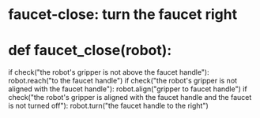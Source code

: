 # faucet-close: turn the faucet right
# def faucet_close(robot):
if check("the robot's gripper is not above the faucet handle"):
    robot.reach("to the faucet handle")
if check("the robot's gripper is not aligned with the faucet handle"):
    robot.align("gripper to faucet handle")
if check("the robot's gripper is aligned with the faucet handle and the faucet is not turned off"):
    robot.turn("the faucet handle to the right")